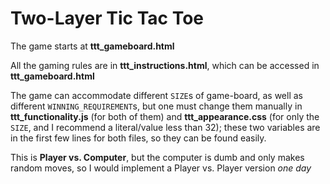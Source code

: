 # Two-Layer Tic Tac Toe #

The game starts at **ttt_gameboard.html**

All the gaming rules are in **ttt_instructions.html**, which can be accessed in **ttt_gameboard.html**

The game can accommodate different `SIZE`s of game-board, as well as different `WINNING_REQUIREMENT`s, but one must change them manually in **ttt_functionality.js** (for both of them) and **ttt_appearance.css** (for only the `SIZE`, and I recommend a literal/value less than 32); these two variables are in the first few lines for both files, so they can be found easily.

This is **Player vs. Computer**, but the computer is dumb and only makes random moves, so I would implement a Player vs. Player version _one day_
